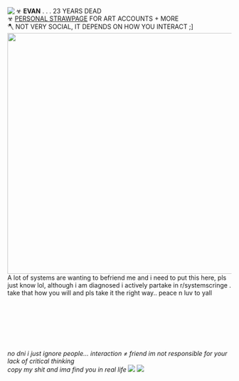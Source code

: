 ☣ **EVAN** . . . 23 YEARS DEAD <img align="left" src="https://blob.gifcities.org/gifcities/2MLGHAVMDVV34Q22ZJ265A22OPI2QZO4.gif">  <br/> 
☣ [PERSONAL STRAWPAGE](https://w0lf.straw.page) FOR ART ACCOUNTS + MORE
</br> 🪓 NOT VERY SOCIAL, IT DEPENDS ON HOW YOU INTERACT ;]
</br> <img width="540" src="https://i.imgur.com/Nc3gjDK.png"> 
</br> A lot of systems are wanting to befriend me and i need to put this here, pls just know lol, although i am diagnosed i actively partake in r/systemscringe . take that how you will and pls take it the right way.. peace n luv to yall
<br/><br/><br/><br/><br/><br/><br/><br/> *no dni i just ignore people... interaction ≠ friend im not responsible for your lack of critical thinking*
<br/> *copy my shit and ima find you in real life* <img src="https://pixels.crd.co/assets/images/gallery02/eb638353.gif?v=29416114"> <img src="https://wilardo.crd.co/assets/images/gallery29/7b92b803.gif?v=c0a0770b"> 
